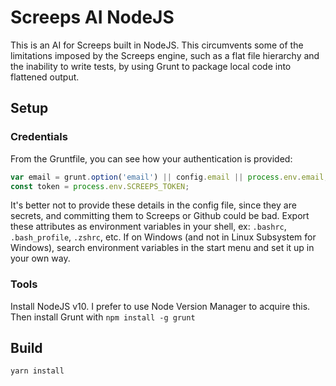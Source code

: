 # Screeps AI NodeJS
This is an AI for Screeps built in NodeJS. This circumvents some of the limitations imposed by the Screeps engine, such as a flat file hierarchy and the inability to write tests, by using Grunt to package local code into flattened output.

## Setup
### Credentials
From the Gruntfile, you can see how your authentication is provided:
```javascript
var email = grunt.option('email') || config.email || process.env.email;
const token = process.env.SCREEPS_TOKEN;
```
It's better not to provide these details in the config file, since they are secrets, and committing them to Screeps or Github could be bad. Export these attributes as environment variables in your shell, ex: `.bashrc`, `.bash_profile`, `.zshrc`, etc. If on Windows (and not in Linux Subsystem for Windows), search environment variables in the start menu and set it up in your own way. 

### Tools
Install NodeJS v10. I prefer to use Node Version Manager to acquire this. Then install Grunt with `npm install -g grunt`

## Build
`yarn install`